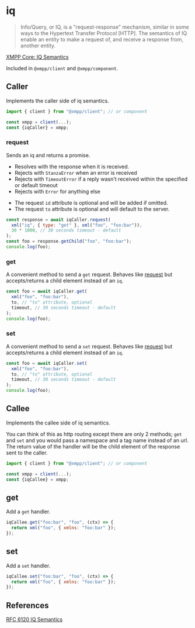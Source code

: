 # iq

> Info/Query, or IQ, is a "request-response" mechanism, similar in some ways to the Hypertext Transfer Protocol [HTTP]. The semantics of IQ enable an entity to make a request of, and receive a response from, another entity.

[XMPP Core: IQ Semantics](https://xmpp.org/rfcs/rfc6120.html#stanzas-semantics-iq)

Included in `@xmpp/client` and `@xmpp/component`.

## Caller

Implements the caller side of iq semantics.

```js
import { client } from "@xmpp/client"; // or component

const xmpp = client(...);
const {iqCaller} = xmpp;
```

### request

Sends an iq and returns a promise.

- Resolves with the response when it is received.
- Rejects with `StanzaError` when an error is received
- Rejects with `TimeoutError` if a reply wasn't received within the specified or default timeout
- Rejects with `Error` for anything else

* The request `id` attribute is optional and will be added if omitted.
* The request `to` attribute is optional and will default to the server.

```js
const response = await iqCaller.request(
  xml("iq", { type: "get" }, xml("foo", "foo:bar")),
  30 * 1000, // 30 seconds timeout - default
);
const foo = response.getChild("foo", "foo:bar");
console.log(foo);
```

### get

A convenient method to send a `get` request. Behaves like [request](#request) but accepts/returns a child element instead of an `iq`.

```js
const foo = await iqCaller.get(
  xml("foo", "foo:bar"),
  to, // "to" attribute, optional
  timeout, // 30 seconds timeout - default
);
console.log(foo);
```

### set

A convenient method to send a `set` request. Behaves like [request](#request) but accepts/returns a child element instead of an `iq`.

```js
const foo = await iqCaller.set(
  xml("foo", "foo:bar"),
  to, // "to" attribute, optional
  timeout, // 30 seconds timeout - default
);
console.log(foo);
```

## Callee

Implements the callee side of iq semantics.

You can think of this as http routing except there are only 2 methods; `get` and `set` and you would pass a namespace and a tag name instead of an url. The return value of the handler will be the child element of the response sent to the caller.

```js
import { client } from "@xmpp/client"; // or component

const xmpp = client(...);
const {iqCallee} = xmpp;
```

## get

Add a `get` handler.

```js
iqCallee.get("foo:bar", "foo", (ctx) => {
  return xml("foo", { xmlns: "foo:bar" });
});
```

## set

Add a `set` handler.

```js
iqCallee.set("foo:bar", "foo", (ctx) => {
  return xml("foo", { xmlns: "foo:bar" });
});
```

## References

[RFC 6120 IQ Semantics](https://xmpp.org/rfcs/rfc6120.html#stanzas-semantics-iq)
